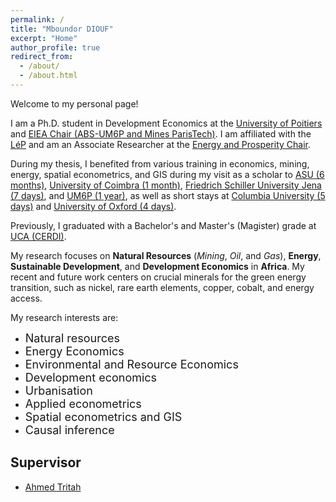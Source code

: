 ```yaml
---
permalink: /
title: "Mboundor DIOUF"
excerpt: "Home"
author_profile: true
redirect_from: 
  - /about/
  - /about.html
---
```


Welcome to my personal page!

I am a Ph.D. student in Development Economics at the [University of Poitiers](https://www.univ-poitiers.fr/) and [EIEA Chair (ABS-UM6P and Mines ParisTech)](https://www.cerna.minesparis.psl.eu/Recherche/EIEA/). I am affiliated with the [LéP](https://lep.labo.univ-poitiers.fr/accueil/les-membres/diouf-mboundor/) and am an Associate Researcher at the [Energy and Prosperity Chair](http://www.chair-energy-prosperity.org/en/category/research-fellows-1/mboundor-diouf-en/).

During my thesis, I benefited from various training in economics, mining, energy, spatial econometrics, and GIS during my visit as a scholar to [ASU (6 months)](https://www.asu.edu/), [University of Coimbra (1 month)](https://www.uc.pt/en/), [Friedrich Schiller University Jena (7 days)](https://www.uni-jena.de/en), and [UM6P (1 year)](https://www.um6p.ma/), as well as short stays at [Columbia University (5 days)](https://www.columbia.edu/) and [University of Oxford (4 days)](https://www.ox.ac.uk/).

Previously, I graduated with a Bachelor's and Master's (Magister) grade at [UCA (CERDI)](https://cerdi.uca.fr/#/admin).

My research focuses on **Natural Resources** (*Mining*, *Oil*, and *Gas*), **Energy**, **Sustainable Development**, and **Development Economics** in **Africa**.
My recent and future work centers on crucial minerals for the green energy transition, such as nickel, rare earth elements, copper, cobalt, and energy access.

My research interests are:
- <font size="4">Natural resources</font>
- <font size="4">Energy Economics</font>
- <font size="4">Environmental and Resource Economics</font>
- <font size="4">Development economics</font>
- <font size="4">Urbanisation</font>
- <font size="4">Applied econometrics</font>
- <font size="4">Spatial econometrics and GIS</font>
- <font size="4">Causal inference</font>

Supervisor
-----------
- [Ahmed Tritah](https://sites.google.com/site/ahmtritah/)
